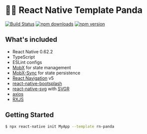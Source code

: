 # 🐼📱 React Native Template Panda

[![Build Status](https://travis-ci.com/zombopanda/rn-panda.svg?branch=master)](https://travis-ci.com/zombopanda/rn-panda)
[![npm downloads](https://img.shields.io/npm/dt/rn-panda.svg)](https://www.npmjs.com/package/rn-panda)
[![npm version](https://img.shields.io/npm/v/rn-panda?color=44BC1C)](https://www.npmjs.com/package/rn-panda)


## What's included

- React Native 0.62.2
- TypeScript
- ESLint configs
- [MobX](https://github.com/mobxjs/mobx) for state management
- [MobX-Sync](https://github.com/acrazing/mobx-sync) for state persistence
- [React Navigation](https://reactnavigation.org/) v5
- [react-native-bootsplash](https://github.com/zoontek/react-native-bootsplash)
- [react-native-svg](https://github.com/react-native-community/react-native-svg)  with [SVGR](https://github.com/gregberge/svgr)
- [axios](https://github.com/axios/axios)
- [RXJS](https://github.com/ReactiveX/rxjs)

## Getting Started

```bash
$ npx react-native init MyApp --template rn-panda
```
